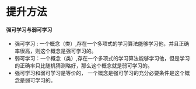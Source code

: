 # 提升方法 

#### 强可学习与弱可学习

- 强可学习 : 一个概念（类）,存在一个多项式的学习算法能够学习他，并且正确率很高，则这个概念是强可学习的。
- 弱可学习：一个概念（类）,存在一个多项式的学习算法能够学习他，但是学习的正确率只比随机猜测略好，那么这个概念就是弱可学习的。
- 强可学习和弱可学习是等价的， 一个概念是强可学习的充分必要条件是这个概念是弱可学习的。

